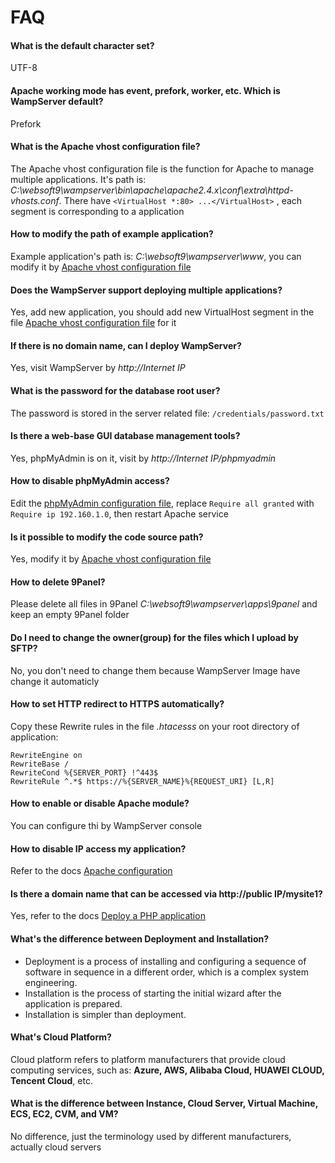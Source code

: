 # FAQ

#### What is the default character set?
UTF-8

#### Apache working mode has event, prefork, worker, etc. Which is WampServer default?
Prefork

#### What is the Apache vhost configuration file?
The Apache vhost configuration file is the function for Apache to manage multiple applications. It's path is: *C:\websoft9\wampserver\bin\apache\apache2.4.x\conf\extra\httpd-vhosts.conf*.
There have `<VirtualHost *:80> ...</VirtualHost>` , each segment is corresponding to a application

#### How to modify the path of example application?

Example application's path is: *C:\websoft9\wampserver\www*, you can modify it by [Apache vhost configuration file](/stack-components.md#apache)

#### Does the WampServer support deploying multiple applications?

Yes, add new application, you should add new VirtualHost segment in the file [Apache vhost configuration file](/stack-components.md#apache) for it

#### If there is no domain name, can I deploy WampServer?

Yes, visit WampServer by *http://Internet IP*

#### What is the password for the database root user?

The password is stored in the server related file: `/credentials/password.txt`

#### Is there a web-base GUI database management tools?

Yes, phpMyAdmin is on it, visit by *http://Internet IP/phpmyadmin*

#### How to disable phpMyAdmin access?

Edit the  [phpMyAdmin configuration file](/stack-components.md#phpmyadmin), replace `Require all granted` with `Require ip 192.160.1.0`, then restart Apache service

#### Is it possible to modify the code source path?

Yes, modify it by [Apache vhost configuration file](/stack-components.md#apache)

#### How to delete 9Panel?

Please delete all files in 9Panel *C:\websoft9\wampserver\apps\9panel* and keep an empty 9Panel folder

#### Do I need to change the owner(group) for the files which I upload by SFTP?

No, you don't need to change them because WampServer Image have change it automaticly

#### How to set HTTP redirect to HTTPS automatically?

Copy these Rewrite rules in the file *.htacesss* on your root directory of application:
```
RewriteEngine on
RewriteBase /
RewriteCond %{SERVER_PORT} !^443$
RewriteRule ^.*$ https://%{SERVER_NAME}%{REQUEST_URI} [L,R]
```
#### How to enable or disable Apache module?

You can configure thi by WampServer console

#### How to disable IP access my application?

Refer to the docs [Apache configuration](https://support.websoft9.com/docs/windows/webs-apache.html#disable-ip-access)

#### Is there a domain name that can be accessed via http://public IP/mysite1?

Yes, refer to the docs [Deploy a PHP application](/solution-deployment.html#deploy-second-application)

#### What's the difference between Deployment and Installation?

- Deployment is a process of installing and configuring a sequence of software in sequence in a different order, which is a complex system engineering.  
- Installation is the process of starting the initial wizard after the application is prepared.  
- Installation is simpler than deployment. 

#### What's Cloud Platform?

Cloud platform refers to platform manufacturers that provide cloud computing services, such as: **Azure, AWS, Alibaba Cloud, HUAWEI CLOUD, Tencent Cloud**, etc.

#### What is the difference between Instance, Cloud Server, Virtual Machine, ECS, EC2, CVM, and VM?

No difference, just the terminology used by different manufacturers, actually cloud servers